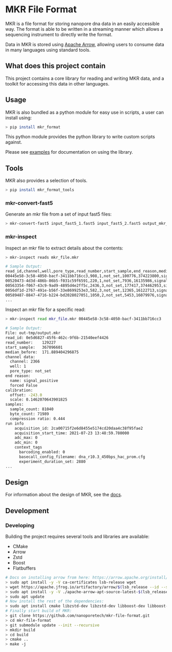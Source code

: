MKR File Format
===============

MKR is a file format for storing nanopore dna data in an easily accessible way.
The format is able to be written in a streaming manner which allows a sequencing
instrument to directly write the format.

Data in MKR is stored using [Apache Arrow](https://github.com/apache/arrow), allowing
users to consume data in many languages using standard tools.

What does this project contain
------------------------------

This project contains a core library for reading and writing MKR data, and a toolkit for
accessing this data in other languages.


Usage
-----

MKR is also bundled as a python module for easy use in scripts, a user can install using:

```bash
> pip install mkr_format
```

This python module provides the python library to write custom scripts against.

Please see [examples](./python/mkr_format/mkr_format/examples) for documentation on using the library.

Tools
-----

MKR also provides a selection of tools.

```bash
> pip install mkr_format_tools
```

### mkr-convert-fast5

Generate an mkr file from a set of input fast5 files:

```bash
> mkr-convert-fast5 input_fast5_1.fast5 input_fast5_2.fast5 output_mkr_file.mkr
```

### mkr-inspect

Inspect an mkr file to extract details about the contents:

```bash
> mkr-inspect reads mkr_file.mkr

# Sample Output:
read_id,channel,well,pore_type,read_number,start_sample,end_reason,median_before,calibration_offset,calibration_scale,sample_count,byte_count,signal_compression_ratio
00445e58-3c58-4050-bacf-3411bb716cc3,908,1,not_set,100776,374223800,signal_positive,205.3,-240.0,0.1,65582,58623,0.447
00520473-4d3d-486b-86b5-f031c59f6591,220,1,not_set,7936,16135986,signal_positive,192.0,-233.0,0.1,167769,146495,0.437
00563354-f067-43c9-9ad9-4895d4e2ff5c,2436,3,not_set,177417,374462953,signal_positive,236.8,-244.0,0.1,51498,51076,0.496
0056df1d-2767-491e-b56f-33e8699253e3,582,3,not_set,12365,16122713,signal_positive,194.4,-247.0,0.1,24783,22121,0.446
00589487-8847-4716-b224-bd2028027051,1050,2,not_set,5453,16079976,signal_positive,191.5,-213.0,0.1,139300,131981,0.474
...
```

Inspect an mkr file for a specific read:

```bash
> mkr-inspect read mkr_file.mkr 00445e58-3c58-4050-bacf-3411bb716cc3

# Sample Output:
File: out-tmp/output.mkr
read_id: 0e5d6827-45f6-462c-9f6b-21540eef4426
read_number:    129227
start_sample:   367096601
median_before:  171.889404296875
channel data:
  channel: 2366
  well: 1
  pore_type: not_set
end reason:
  name: signal_positive
  forced False
calibration:
  offset: -243.0
  scale: 0.1462070643901825
samples:
  sample_count: 81040
  byte_count: 71989
  compression ratio: 0.444
run info
    acquisition_id: 2ca00715f2e6d8455e5174cd20daa4c38f95fae2
    acquisition_start_time: 2021-07-23 13:48:59.780000
    adc_max: 0
    adc_min: 0
    context_tags
      barcoding_enabled: 0
      basecall_config_filename: dna_r10.3_450bps_hac_prom.cfg
      experiment_duration_set: 2880
...
```

Design
------

For information about the design of MKR, see the [docs](./docs/README.md).

Development
-----------

### Developing

Building the project requires several tools and libraries are available:

- CMake
- Arrow
- Zstd
- Boost
- Flatbuffers

```bash
# Docs on installing arrow from here: https://arrow.apache.org/install/
> sudo apt install -y -V ca-certificates lsb-release wget
> wget https://apache.jfrog.io/artifactory/arrow/$(lsb_release --id --short | tr 'A-Z' 'a-z')/apache-arrow-apt-source-latest-$(lsb_release --codename --short).deb
> sudo apt install -y -V ./apache-arrow-apt-source-latest-$(lsb_release --codename --short).deb
> sudo apt update
# Now install the rest of the dependencies:
> sudo apt install cmake libzstd-dev libzstd-dev libboost-dev libboost-filesystem-dev libflatbuffers-dev
# Finally start build of MKR:
> git clone https://github.com/nanoporetech/mkr-file-format.git
> cd mkr-file-format
> git submodule update --init --recursive
> mkdir build
> cd build
> cmake ..
> make -j
```
